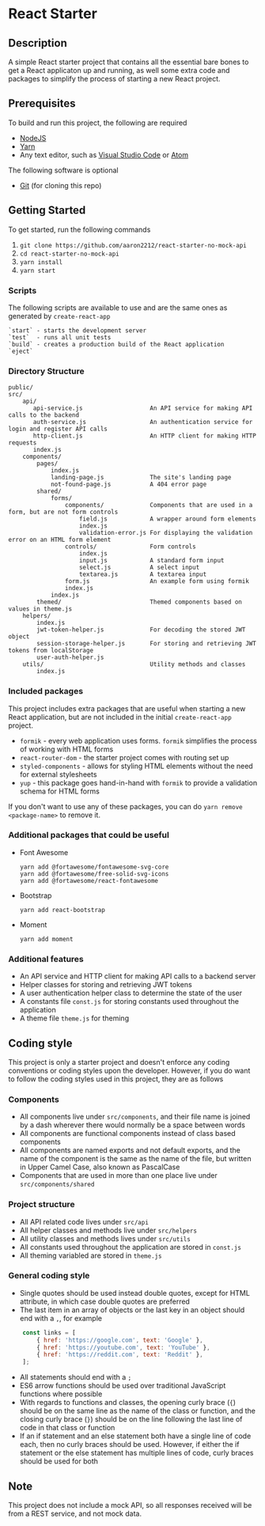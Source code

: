 # React Starter

## Description

A simple React starter project that contains all the essential bare bones to get a React applicaton up and running, as well some extra code and packages to simplify the process of starting a new React project.

## Prerequisites

To build and run this project, the following are required
 
- [NodeJS](https://nodejs.org)
- [Yarn](https://yarnpkg.com)
- Any text editor, such as [Visual Studio Code](https://code.visualstudio.com) or [Atom](https://atom.io)

The following software is optional 

- [Git](git-scm.com) (for cloning this repo)

## Getting Started

To get started, run the following commands

1. `git clone https://github.com/aaron2212/react-starter-no-mock-api`
2. `cd react-starter-no-mock-api`
3. `yarn install`
4. `yarn start`

### Scripts

The following scripts are available to use and are the same ones as generated by `create-react-app`

    `start` - starts the development server
    `test`  - runs all unit tests
    `build` - creates a production build of the React application
    `eject`

### Directory Structure

```
public/
src/
    api/
       api-service.js                   An API service for making API calls to the backend
       auth-service.js                  An authentication service for login and register API calls
       http-client.js                   An HTTP client for making HTTP requests
       index.js                         
    components/
        pages/
            index.js                    
            landing-page.js             The site's landing page
            not-found-page.js           A 404 error page
        shared/
            forms/
                components/             Components that are used in a form, but are not form controls
                    field.js            A wrapper around form elements
                    index.js            
                    validation-error.js For displaying the validation error on an HTML form element
                controls/               Form controls
                    index.js    
                    input.js            A standard form input
                    select.js           A select input
                    textarea.js         A textarea input
                form.js                 An example form using formik
                index.js
            index.js
        themed/                         Themed components based on values in theme.js
    helpers/                            
        index.js
        jwt-token-helper.js             For decoding the stored JWT object
        session-storage-helper.js       For storing and retrieving JWT tokens from localStorage
        user-auth-helper.js
    utils/                              Utility methods and classes
        index.js
```

### Included packages

This project includes extra packages that are useful when starting a new React application, but are not included in the initial `create-react-app` project.

- `formik` - every web application uses forms. `formik` simplifies the process of working with HTML forms
- `react-router-dom` - the starter project comes with routing set up
- `styled-components` - allows for styling HTML elements without the need for external stylesheets
- `yup` - this package goes hand-in-hand with `formik` to provide a validation schema for HTML forms

If you don't want to use any of these packages, you can do `yarn remove <package-name>` to remove it.

### Additional packages that could be useful

- Font Awesome

  ```
  yarn add @fortawesome/fontawesome-svg-core
  yarn add @fortawesome/free-solid-svg-icons
  yarn add @fortawesome/react-fontawesome
  ```

- Bootstrap

  ```
  yarn add react-bootstrap
  ```

- Moment
  ```
  yarn add moment
  ```

### Additional features

- An API service and HTTP client for making API calls to a backend server
- Helper classes for storing and retrieving JWT tokens
- A user authentication helper class to determine the state of the user
- A constants file `const.js` for storing constants used throughout the application
- A theme file `theme.js` for theming

## Coding style

This project is only a starter project and doesn't enforce any coding conventions or coding styles upon the developer. However, if you do want to follow the coding styles used in this project, they are as follows

### Components
- All components live under `src/components`, and their file name is joined by a dash wherever there would normally be a space between words
- All components are functional components instead of class based components
- All components are named exports and not default exports, and the name of the component is the same as the name of the file, but written in Upper Camel Case, also known as PascalCase
- Components that are used in more than one place live under `src/components/shared` 

### Project structure
- All API related code lives under `src/api`
- All helper classes and methods live under `src/helpers`
- All utility classes and methods lives under `src/utils`
- All constants used throughout the application are stored in `const.js`
- All theming variabled are stored in `theme.js`

### General coding style
- Single quotes should be used instead double quotes, except for HTML attribute, in which case double quotes are preferred
- The last item in an array of objects or the last key in an object should end with a `,`, for example
```javascript
    const links = [
        { href: 'https://google.com', text: 'Google' },
        { href: 'https://youtube.com', text: 'YouTube' },
        { href: 'https://reddit.com', text: 'Reddit' },
    ];
```
- All statements should end with a `;`
- ES6 arrow functions should be used over traditional JavaScript functions where possible
- With regards to functions and classes, the opening curly brace (`{`) should be on the same line as the name of the class or function, and the closing curly brace (`}`) should be on the line following the last line of code in that class or function
- If an if statement and an else statement both have a single line of code each, then no curly braces should be used. However, if either the if statement or the else statement has multiple lines of code, curly braces should be used for both

## Note

This project does not include a mock API, so all responses received will be from a REST service, and not mock data.
